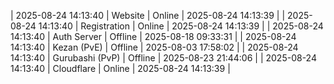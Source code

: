 | 2025-08-24 14:13:40 | Website | Online | 2025-08-24 14:13:39 |
| 2025-08-24 14:13:40 | Registration | Online | 2025-08-24 14:13:39 |
| 2025-08-24 14:13:40 | Auth Server | Offline | 2025-08-18 09:33:31 |
| 2025-08-24 14:13:40 | Kezan (PvE) | Offline | 2025-08-03 17:58:02 |
| 2025-08-24 14:13:40 | Gurubashi (PvP) | Offline | 2025-08-23 21:44:06 |
| 2025-08-24 14:13:40 | Cloudflare | Online | 2025-08-24 14:13:39 |
